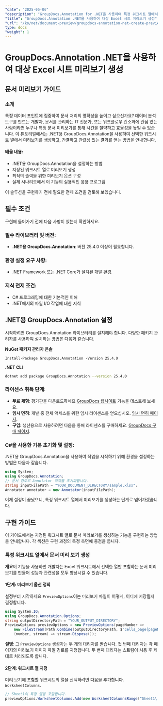 ```yaml
---
"date": "2025-05-06"
"description": "GroupDocs.Annotation for .NET을 사용하여 특정 워크시트 열에서 간결하고 관련성 높은 문서 미리보기를 만드는 방법을 알아보세요. 데이터 분석 및 IT 관리 워크플로우를 간소화하는 데 적합합니다."
"title": "GroupDocs.Annotation .NET을 사용하여 대상 Excel 시트 미리보기 생성"
"url": "/ko/net/document-preview/groupdocs-annotation-net-create-previews-worksheet-columns/"
type: docs
"weight": 1
---
```


# GroupDocs.Annotation .NET을 사용하여 대상 Excel 시트 미리보기 생성
## 문서 미리보기 가이드
### 소개
특정 데이터 포인트에 집중하여 문서 처리의 명확성을 높이고 싶으신가요? 데이터 분석 도구를 만드는 개발자, 문서를 관리하는 IT 전문가, 또는 워크플로우 간소화에 관심 있는 사람이라면 누구나 특정 문서 미리보기를 통해 시간을 절약하고 효율성을 높일 수 있습니다. 이 튜토리얼에서는 .NET용 GroupDocs.Annotation을 사용하여 선택한 워크시트 열에서 미리보기를 생성하고, 간결하고 관련성 있는 결과를 얻는 방법을 안내합니다.

#### 배울 내용:
- .NET용 GroupDocs.Annotation을 설정하는 방법
- 지정된 워크시트 열로 미리보기 생성
- 최적의 출력을 위한 미리보기 옵션 구성
- 실제 시나리오에서 이 기능의 실용적인 응용 프로그램

이 솔루션을 구현하기 전에 필요한 전제 조건을 검토해 보겠습니다.
## 필수 조건
구현에 들어가기 전에 다음 사항이 있는지 확인하세요.

### 필수 라이브러리 및 버전:
- **.NET용 GroupDocs.Annotation**: 버전 25.4.0 이상이 필요합니다.

### 환경 설정 요구 사항:
- .NET Framework 또는 .NET Core가 설치된 개발 환경.

### 지식 전제 조건:
- C# 프로그래밍에 대한 기본적인 이해
- .NET에서의 파일 I/O 작업에 대한 지식
## .NET용 GroupDocs.Annotation 설정
시작하려면 GroupDocs.Annotation 라이브러리를 설치해야 합니다. 다양한 패키지 관리자를 사용하여 설치하는 방법은 다음과 같습니다.

**NuGet 패키지 관리자 콘솔**
```plaintext
Install-Package GroupDocs.Annotation -Version 25.4.0
```

**\.NET CLI**
```bash
dotnet add package GroupDocs.Annotation --version 25.4.0
```

### 라이센스 취득 단계:
- **무료 체험**: 평가판을 다운로드하세요 [GroupDocs 웹사이트](https://releases.groupdocs.com/annotation/net/) 기능을 테스트해 보세요.
- **임시 면허**: 개발 중 전체 액세스를 위한 임시 라이센스를 얻으십시오. [임시 면허 페이지](https://purchase.groupdocs.com/temporary-license/).
- **구입**: 생산용으로 사용하려면 다음을 통해 라이센스를 구매하세요. [GroupDocs 구매 페이지](https://purchase.groupdocs.com/buy).
### C#을 사용한 기본 초기화 및 설정:
.NET용 GroupDocs.Annotation을 사용하여 작업을 시작하기 위해 환경을 설정하는 방법은 다음과 같습니다.
```csharp
using System;
using GroupDocs.Annotation;
// 문서 경로로 Annotator 객체를 초기화합니다.
string inputFilePath = "YOUR_DOCUMENT_DIRECTORY/sample.xlsx";
Annotator annotator = new Annotator(inputFilePath);
```
이제 설정이 끝났으니, 특정 워크시트 열에서 미리보기를 생성하는 단계로 넘어가겠습니다.
## 구현 가이드
이 가이드에서는 지정된 워크시트 열로 문서 미리보기를 생성하는 기능을 구현하는 방법을 안내합니다. 각 섹션은 구현 과정의 특정 측면에 중점을 둡니다.
### 특정 워크시트 열에서 문서 미리 보기 생성
**개요**이 기능을 사용하면 개발자는 Excel 워크시트에서 선택한 열만 포함하는 문서 미리 보기를 만들어 성능과 관련성을 모두 향상시킬 수 있습니다.
#### 1단계: 미리보기 옵션 정의
설정부터 시작하세요 `PreviewOptions`이는 미리보기 파일이 어떻게, 어디에 저장될지 결정합니다.
```csharp
using System.IO;
using GroupDocs.Annotation.Options;
string outputDirectoryPath = "YOUR_OUTPUT_DIRECTORY";
PreviewOptions previewOptions = new PreviewOptions(pageNumber => 
    new FileStream(Path.Combine(outputDirectoryPath, $"cells_page{pageNumber}.png"), FileMode.Create),
    (number, stream) => stream.Dispose());
```
**설명**: 그 `PreviewOptions` 생성자는 두 개의 대리자를 받습니다. 첫 번째 대리자는 각 페이지의 미리보기 이미지 파일 경로를 지정합니다. 두 번째 대리자는 스트림이 사용 후 제대로 처리되도록 합니다.
#### 2단계: 워크시트 열 지정
미리 보기에 포함할 워크시트의 열을 선택하려면 다음을 추가합니다. `WorksheetColumns`.
```csharp
// Sheet1의 특정 열을 포함합니다.
previewOptions.WorksheetColumns.Add(new WorksheetColumnsRange("Sheet1\
